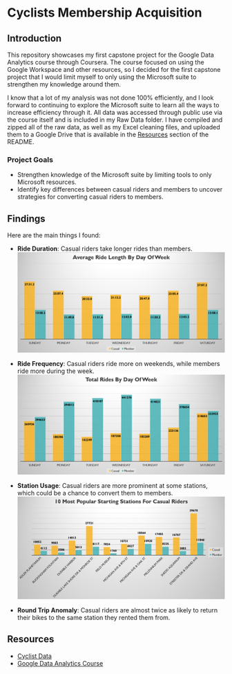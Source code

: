 # Cyclists Membership Acquisition

## Introduction

This repository showcases my first capstone project for the Google Data Analytics course through Coursera. The course focused on using the Google Workspace and other resources, so I decided for the first capstone project that I would limit myself to only using the Microsoft suite to strengthen my knowledge around them.

I know that a lot of my analysis was not done 100% efficiently, and I look forward to continuing to explore the Microsoft suite to learn all the ways to increase efficiency through it. All data was accessed through public use via the course itself and is included in my Raw Data folder. I have compiled and zipped all of the raw data, as well as my Excel cleaning files, and uploaded them to a Google Drive that is available in the [Resources](#resources) section of the README.

### Project Goals
- Strengthen knowledge of the Microsoft suite by limiting tools to only Microsoft resources.
- Identify key differences between casual riders and members to uncover strategies for converting casual riders to members.

## Findings

Here are the main things I found:
- **Ride Duration**: Casual riders take longer rides than members.
  ![avg_ride_by_day](Gallery/avg_ride_by_day.png)
  
- **Ride Frequency**: Casual riders ride more on weekends, while members ride more during the week.
  ![tot_ride_by_day](Gallery/tot_ride_by_day.png)
  
- **Station Usage**: Casual riders are more prominent at some stations, which could be a chance to convert them to members.
  ![10_start_stations](Gallery/10_start_stations.png)
  
- **Round Trip Anomaly**: Casual riders are almost twice as likely to return their bikes to the same station they rented them from.
  



## Resources

- [Cyclist Data](https://drive.google.com/file/d/1hBSSHJXQhCOzMIcUL-dwdvXFt241LLNG/view?usp=drive_link)
- [Google Data Analytics Course](https://www.coursera.org/professional-certificates/google-data-analytics)
